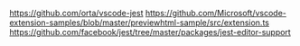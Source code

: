 https://github.com/orta/vscode-jest
https://github.com/Microsoft/vscode-extension-samples/blob/master/previewhtml-sample/src/extension.ts
https://github.com/facebook/jest/tree/master/packages/jest-editor-support
